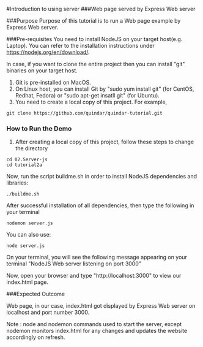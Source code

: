 #Introduction to using server
###Web page served by Express Web server

###Purpose
Purpose of this tutorial is to run a Web page example by Express Web server.

###Pre-requisites
You need to install NodeJS on your target host(e.g. Laptop). You can refer to the installation instructions under https://nodejs.org/en/download/.

In case, if you want to clone the entire project then you can install "git" binaries on your target host.

1. Git is pre-installed on MacOS.
2. On Linux host, you can install Git by "sudo yum install git" (for CentOS, Redhat, Fedora) or "sudo apt-get insatll git" (for Ubuntu).
3. You need to create a local copy of this project. For example,

```
git clone https://github.com/quindar/quindar-tutorial.git

 ```

### How to Run the Demo

1. After creating a local copy of this project, follow these steps to change the directory

```
cd 02.Server-js
cd tutorial2a
```
Now, run the script buildme.sh in order to install NodeJS dependencies and libraries:

```
./buildme.sh
```

After successful installation of all dependencies, then type the following in your terminal

```
nodemon server.js

```
You can also use:

```
node server.js
```

On your terminal, you will see the following message appearing on your terminal
"NodeJS Web server listening on port 3000"

Now, open your browser and type "http://localhost:3000" to view our index.html page.

###Expected Outcome

Web page, in our case, index.html got displayed by Express Web server on localhost and port number 3000.

Note : node and nodemon commands used to start the server, except nodemon monitors index.html for any changes and updates the website accordingly on refresh.
